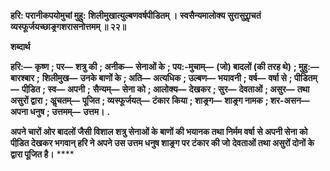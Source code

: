 **हरि: परानीकपयोमुचां मुहु:** **शिलीमुखात्युल्बणवर्षपीडितम् ।** **स्वसैन्यमालोक्य सुरासुराॢचतं** **व्यस्फूर्जयच्छाङ्र्गशरासनोत्तमम् ॥ २२॥** 

**शब्दार्थ** 

**हरि:—** **कृष्ण** **; पर—** **शत्रु की** **; अनीक—** **सेनाओं के** **; पय:-मुचाम्—** **(जो) बादलों (की तरह थे)** **; मुहु:—** **बारश्बार** **;** **शिलीमुख—** **उनके बाणों के** **; अति—** **अत्यधिक** **; उल्बण—** **भयावनी** **; वर्ष—** **वर्षा से** **; पीडितम्—** **पीडि़त** **; स्व—** **अपनी** **;** **सैन्यम्—** **सेना को** **; आलोक्य—** **देखकर** **; सुर—** **देवताओं** **; असुर—** **तथा असुरों द्वारा** **; अॢचतम्—** **पूजित** **; व्यस्फूर्जयत्—** **टंकार** **किया** **; शाङ्र्ग—** **शाङ्र्ग नामक** **; शर-असन—** **अपना धनुष** **; उत्तमम्—** **उत्तम।** **.** 

**अपने चारों ओर बादलों जैसी विशाल शत्रु सेनाओं के बाणों की भयानक तथा निर्मम वर्षा** **से अपनी सेना को पीडि़त देखकर भगवान् हरि ने अपने उस उत्तम धनुष शाङ्र्ग पर टंकार की जो** **देवताओं तथा असुरों दोनों के द्वारा पूजित है।** **** 